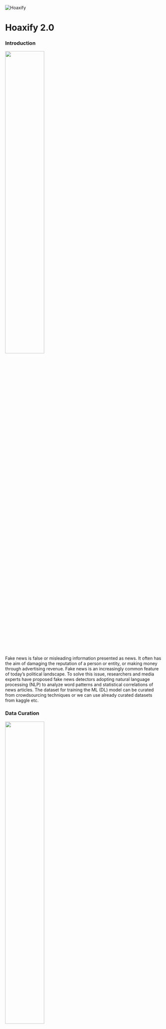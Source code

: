 ![Hoaxify](https://socialify.git.ci/Femme-js/Hoaxify/image?description=1&font=KoHo&forks=1&issues=1&logo=https%3A%2F%2Fgdurl.com%2FuIyI&owner=1&pattern=Overlapping%20Hexagons&pulls=1&stargazers=1&theme=Light)

# Hoaxify 2.0

### Introduction
<img src="https://media.giphy.com/media/xT4ApznCZTtuBjmHHa/giphy.gif" width="50%"><br>
Fake news is false or misleading information presented as news. It often has the aim of damaging the reputation of a person or entity, or making money through advertising revenue. Fake news is an increasingly common feature of today’s political landscape. To solve this issue, researchers and media experts have proposed fake news
detectors adopting natural language processing (NLP) to analyze word patterns and statistical correlations of news articles. 
The dataset for training the ML (DL) model can be curated from crowdsourcing techniques or we can use already curated datasets from kaggle etc.

### Data Curation
<img src="https://media.giphy.com/media/xTiTnhXjLyayuvu3hm/giphy.gif" width="50%">

- Crowdsourcing for collection of data of fake news.
- Already prepared data.
- Attributes:
       news: news article no.
       title: the title of a news article
       text: the text of the article; could be incomplete
       label: a label that marks the article as potentially unreliable. where FAKE: unreliable and REAL: reliable
       
### Modelling 🎆

- [ML Classifier Models](https://www.greycampus.com/opencampus/machine-learning/different-types-of-classifiers)
- [Neural Nets](https://en.wikipedia.org/wiki/Neural_network)

### Comparing the result matrices 🔎

- Creating visualizations for comparing the result matrices of different algorithms. 

### Dependencies 👇

- Python 3.x
- Keras/Tensorflow
- NLTK
- NumPy
- Pandas
- sklearn


## CONTRIBUTION

### Tech-stack Required 📚

- Python
- Basics of NLP
- Understanding of Machine Learning Classification Algorithms
- Knowledge of any Deep Learning Framework, Tensorflow or Keras
- Numpy and Pandas



### 💥 How to Contribute ?
<img src="https://media.giphy.com/media/1xOe0qgiYLYWE6pkki/giphy.gif" width="40%"><br>
- If you wish to contribute kindly check the [Contribution Guidelines](https://github.com/Femme-js/Hoaxify/blob/master/CONTRIBUTION.md)🤝
- Also checkout [Code of Conduct](https://github.com/Femme-js/Hoaxify/blob/master/CODE_OF_CONDUCT.md) of this project.🤝




















# Hoaxify 1.0 
Hoaxify is a Fake News Classifier built using NLP Techniques.

### Dataset
<img src="https://media.giphy.com/media/XZftQQBZHJC8e9ZXKd/giphy.gif" width="40%">

News.csv : A full trained dataset on following attributes-
- news: news article no.
- title: the title of a news article
- text: the text of the article; could be incomplete
- label: a label that marks the article as potentially unreliable. where FAKE: unreliable and REAL: reliable

### Dependencies 👇

- Python 3.x
- NLTK
- NumPy
- Pandas
- sklearn
- CountVectorizer
- TfidfTransformer

### Modelling 🎆

I fit 4 models to the training set, with testing accuracy of the models being:

- Logistic Regression (91.16%)
- Naive Bayes (82.32%)
- Decision Tree (80.49%)
- PassiveAggressive Classifier (93.12%)

## ❤️ Project Admin

|                                     <a href="https://github.com/Femme-js"><img src="https://avatars.githubusercontent.com/u/48143381?v=4" width=150px height=150px /></a>                                      |
| :-----------------------------------------------------------------------------------------------------------------------------------------------------------------------------------------------------------------------------------------------------------------: |
|                                                                                      **[Jeevanshi](https://github.com/Femme-js)**                                                                                       |

## Contributors 🌟

Thanks goes to these wonderful people ✨:


<a href="https://github.com/Femme-js/Hoaxify/graphs/contributors">
  <img src="https://contrib.rocks/image?repo=Femme-js/Hoaxify" />
</a>

